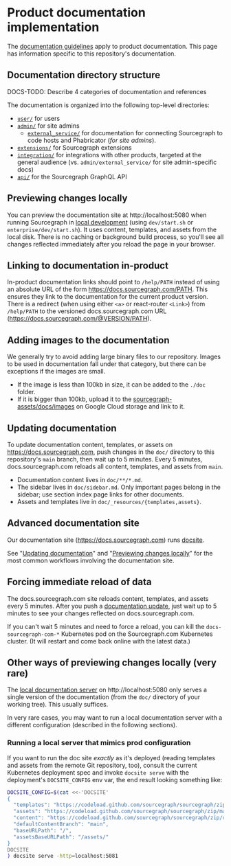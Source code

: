 # Product documentation implementation

The [documentation guidelines](https://about.sourcegraph.com/handbook/engineering/product_documentation) apply to product documentation. This page has information specific to this repository's documentation.

## Documentation directory structure

DOCS-TODO: Describe 4 categories of documentation and references

The documentation is organized into the following top-level directories:

- [`user/`](https://github.com/sourcegraph/sourcegraph/tree/main/doc/user) for users
- [`admin/`](https://github.com/sourcegraph/sourcegraph/tree/main/doc/admin) for site admins
  - [`external_service/`](https://github.com/sourcegraph/sourcegraph/tree/main/doc/admin/external_service) for documentation for connecting Sourcegraph to code hosts and Phabricator (*for site admins*).
- [`extensions/`](https://github.com/sourcegraph/sourcegraph/tree/main/doc/extensions) for Sourcegraph extensions
- [`integration/`](https://github.com/sourcegraph/sourcegraph/tree/main/doc/integration) for integrations with other products, targeted at the general audience (vs. `admin/external_service/` for site admin-specific docs)
- [`api/`](https://github.com/sourcegraph/sourcegraph/tree/main/doc/api) for the Sourcegraph GraphQL API

## Previewing changes locally

You can preview the documentation site at http://localhost:5080 when running Sourcegraph in [local development](local_development.md) (using `dev/start.sh` or `enterprise/dev/start.sh`). It uses content, templates, and assets from the local disk. There is no caching or background build process, so you'll see all changes reflected immediately after you reload the page in your browser.

## Linking to documentation in-product

In-product documentation links should point to `/help/PATH` instead of using an absolute URL of the form https://docs.sourcegraph.com/PATH. This ensures they link to the documentation for the current product version. There is a redirect (when using either `<a>` or react-router `<Link>`) from `/help/PATH` to the versioned docs.sourcegraph.com URL (https://docs.sourcegraph.com/@VERSION/PATH).

## Adding images to the documentation

We generally try to avoid adding large binary files to our repository. Images to be used in documentation fall under that category, but there can be exceptions if the images are small.

- If the image is less than 100kb in size, it can be added to the `./doc` folder.
- If it is bigger than 100kb, upload it to the [sourcegraph-assets/docs/images](https://console.cloud.google.com/storage/browser/sourcegraph-assets/docs/images/?project=sourcegraph-de&folder=true&organizationId=true) on Google Cloud storage and link to it.

## Updating documentation

To update documentation content, templates, or assets on https://docs.sourcegraph.com, push changes in the `doc/` directory to this repository's `main` branch, then wait up to 5 minutes. Every 5 minutes, docs.sourcegraph.com reloads all content, templates, and assets from `main`.

- Documentation content lives in `doc/**/*.md`.
- The sidebar lives in `doc/sidebar.md`. Only important pages belong in the sidebar; use section index page links for other documents.
- Assets and templates live in `doc/_resources/{templates,assets}`.

## Advanced documentation site

Our documentation site (https://docs.sourcegraph.com) runs [docsite](https://github.com/sourcegraph/docsite).

See "[Updating documentation](#updating-documentation)" and "[Previewing changes locally](#previewing-changes-locally)" for the most common workflows involving the documentation site.

## Forcing immediate reload of data

The docs.sourcegraph.com site reloads content, templates, and assets every 5 minutes. After you push a [documentation update](#updating-documentation), just wait up to 5 minutes to see your changes reflected on docs.sourcegraph.com.

If you can't wait 5 minutes and need to force a reload, you can kill the `docs-sourcegraph-com-*` Kubernetes pod on the Sourcegraph.com Kubernetes cluster. (It will restart and come back online with the latest data.)

## Other ways of previewing changes locally (very rare)

The [local documentation server](#previewing-changes-locally) on http://localhost:5080 only serves a single version of the documentation (from the `doc/` directory of your working tree). This usually suffices.

In very rare cases, you may want to run a local documentation server with a different configuration (described in the following sections).

<!-- TODO(ryan): Uncomment once https://github.com/sourcegraph/docsite/issues/13 is fixed.

### Running multi-version support locally

> NOTE: The below does not currently work due to an issue with docsite being unable to load a combination of content and templates/assets locally and over http.

If you're working on a docs template change involving multiple content versions (i.e., doc site URL paths like `/@v1.2.3/my/doc/page`), then you must run a [docsite](https://github.com/sourcegraph/docsite) server that can read multiple content versions:

``` shell
DOCSITE_CONFIG=$(cat <<-'DOCSITE'
{
  "templates": "_resources/templates",
  "content": "https://codeload.github.com/sourcegraph/sourcegraph/zip/refs/heads/$VERSION#*/doc/",
  "baseURLPath": "/",
  "assets": "_resources/assets",
  "assetsBaseURLPath": "/assets/"
}
DOCSITE
) docsite serve -http=localhost:5081

```

This runs a docsite server on http://localhost:5081 that reads templates and assets from disk (so yo can see your changes reflected immediately upon page reload) but reads content from the remote Git repository at any version (by default `master` if no version is given in the URL path, as in `/@v1.2.3/my/doc/page`).
-->

### Running a local server that mimics prod configuration

If you want to run the doc site *exactly* as it's deployed (reading templates and assets from the remote Git repository, too), consult the current Kubernetes deployment spec and invoke `docsite serve` with the deployment's `DOCSITE_CONFIG` env var, the end result looking something like:

```bash
DOCSITE_CONFIG=$(cat <<-'DOCSITE'
{
  "templates": "https://codeload.github.com/sourcegraph/sourcegraph/zip/main#*/doc/_resources/templates/",
  "assets": "https://codeload.github.com/sourcegraph/sourcegraph/zip/main#*/doc/_resources/assets/",
  "content": "https://codeload.github.com/sourcegraph/sourcegraph/zip/refs/heads/$VERSION#*/doc/",
  "defaultContentBranch": "main",
  "baseURLPath": "/",
  "assetsBaseURLPath": "/assets/"
}
DOCSITE
) docsite serve -http=localhost:5081
```
